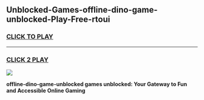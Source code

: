 
## Unblocked-Games-offline-dino-game-unblocked-Play-Free-rtoui
<h3>
<a href="https://premium76.site?title=offline-dino-game-unblocked&ref=18A1">CLICK TO PLAY</a></h3>
<hr>

<h3>
<a href="https://premium76.site?title=offline-dino-game-unblocked&ref=18A1">CLICK 2 PLAY</a>
  
</h3>

<a href="https://premium76.site?title=offline-dino-game-unblocked&ref=18A1"><img src="https://clearcache.store/games.png"></a>


**offline-dino-game-unblocked games unblocked: Your Gateway to Fun and Accessible Online Gaming**
